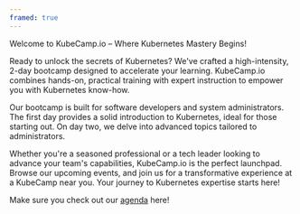```yaml
---
framed: true
---
```


Welcome to KubeCamp.io – Where Kubernetes Mastery Begins!

Ready to unlock the secrets of Kubernetes? We've crafted a high-intensity, 2-day bootcamp designed to accelerate your learning. KubeCamp.io combines hands-on, practical training with expert instruction to empower you with Kubernetes know-how.

Our bootcamp is built for software developers and system administrators. The first day provides a solid introduction to Kubernetes, ideal for those starting out. On day two, we delve into advanced topics tailored to administrators.

Whether you're a seasoned professional or a tech leader looking to advance your team's capabilities, KubeCamp.io is the perfect launchpad. Browse our upcoming events, and join us for a transformative experience at a KubeCamp near you. Your journey to Kubernetes expertise starts here!

Make sure you check out our [agenda](/pages/agenda) here!
